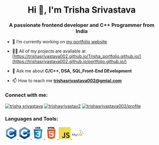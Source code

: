 <h1 align="center">Hi 👋, I'm Trisha Srivastava</h1>
<h3 align="center">A passionate frontend developer and C++ Programmer from India</h3>

- 🔭 I’m currently working on [my portfolio website](https://trishasrivastava002.github.io/portfolio.github.io/)

- 👨‍💻 All of my projects are available at [https://trishasrivastava002.github.io/Trisha_portfolio.github.io/](https://trishasrivastava002.github.io/portfolio.github.io/)

- 💬 Ask me about **C/C++, DSA, SQL,Front-End DEvelopment**

- 📫 How to reach me **trishasrivastava002@gmial.com**

<h3 align="left">Connect with me:</h3>
<p align="left">
<a href="https://linkedin.com/in/trisha srivastava" target="blank"><img align="center" src="https://raw.githubusercontent.com/rahuldkjain/github-profile-readme-generator/master/src/images/icons/Social/linked-in-alt.svg" alt="trisha srivastava" height="30" width="40" /></a>
<a href="https://www.hackerrank.com/trishasrivastav2" target="blank"><img align="center" src="https://raw.githubusercontent.com/rahuldkjain/github-profile-readme-generator/master/src/images/icons/Social/hackerrank.svg" alt="trishasrivastav2" height="30" width="40" /></a>
<a href="https://auth.geeksforgeeks.org/user/trishasrivastava002/profile" target="blank"><img align="center" src="https://raw.githubusercontent.com/rahuldkjain/github-profile-readme-generator/master/src/images/icons/Social/geeks-for-geeks.svg" alt="trishasrivastava002/profile" height="30" width="40" /></a>
</p>

<h3 align="left">Languages and Tools:</h3>
<p align="left"> <a href="https://www.cprogramming.com/" target="_blank" rel="noreferrer"> <img src="https://raw.githubusercontent.com/devicons/devicon/master/icons/c/c-original.svg" alt="c" width="40" height="40"/> </a> <a href="https://www.w3schools.com/cpp/" target="_blank" rel="noreferrer"> <img src="https://raw.githubusercontent.com/devicons/devicon/master/icons/cplusplus/cplusplus-original.svg" alt="cplusplus" width="40" height="40"/> </a> <a href="https://www.w3schools.com/css/" target="_blank" rel="noreferrer"> <img src="https://raw.githubusercontent.com/devicons/devicon/master/icons/css3/css3-original-wordmark.svg" alt="css3" width="40" height="40"/> </a> <a href="https://www.w3.org/html/" target="_blank" rel="noreferrer"> <img src="https://raw.githubusercontent.com/devicons/devicon/master/icons/html5/html5-original-wordmark.svg" alt="html5" width="40" height="40"/> </a> <a href="https://developer.mozilla.org/en-US/docs/Web/JavaScript" target="_blank" rel="noreferrer"> <img src="https://raw.githubusercontent.com/devicons/devicon/master/icons/javascript/javascript-original.svg" alt="javascript" width="40" height="40"/> </a> <a href="https://www.mysql.com/" target="_blank" rel="noreferrer"> <img src="https://raw.githubusercontent.com/devicons/devicon/master/icons/mysql/mysql-original-wordmark.svg" alt="mysql" width="40" height="40"/> </a> </p>

